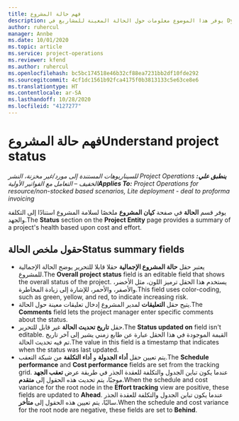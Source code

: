 ```yaml
---
title: فهم حالة المشروع
description: يوفر هذا الموضوع معلومات حول الحالة المعينة للمشاريع في Dynamics 365 Project Operations.
author: ruhercul
manager: Annbe
ms.date: 10/01/2020
ms.topic: article
ms.service: project-operations
ms.reviewer: kfend
ms.author: ruhercul
ms.openlocfilehash: bc5bc174518e46b32cf88ea7231bb2df10fde292
ms.sourcegitcommit: 4cf1dc1561b92fca4175f0b3813133c5e63ce8e6
ms.translationtype: HT
ms.contentlocale: ar-SA
ms.lasthandoff: 10/28/2020
ms.locfileid: "4127277"
---
```

# <a name="understand-project-status"></a><span data-ttu-id="ef746-103">فهم حالة المشروع</span><span class="sxs-lookup"><span data-stu-id="ef746-103">Understand project status</span></span>

<span data-ttu-id="ef746-104">_**ينطبق علي:** ‏‫Project Operations للسيناريوهات المستندة إلى مورد/غير مخزنة‬، ‏‫النشر الخفيف – التعامل مع الفواتير الأولية‬_</span><span class="sxs-lookup"><span data-stu-id="ef746-104">_**Applies To:** Project Operations for resource/non-stocked based scenarios, Lite deployment - deal to proforma invoicing_</span></span>


<span data-ttu-id="ef746-105">يوفر قسم **الحالة** في صفحة **كيان المشروع** ملخصًا لسلامة المشروع استنادًا إلى التكلفة والجهد.</span><span class="sxs-lookup"><span data-stu-id="ef746-105">The **Status** section on the **Project Entity** page provides a summary of a project's health based upon cost and effort.</span></span>


## <a name="status-summary-fields"></a><span data-ttu-id="ef746-106">حقول ملخص الحالة</span><span class="sxs-lookup"><span data-stu-id="ef746-106">Status summary fields</span></span>

- <span data-ttu-id="ef746-107">يعتبر حقل **حالة المشروع الإجمالية** حقلا قابلا للتحرير يوضح الحالة الإجمالية للمشروع.</span><span class="sxs-lookup"><span data-stu-id="ef746-107">The **Overall project status** field is an editable field that shows the overall status of the project.</span></span> <span data-ttu-id="ef746-108">يستخدم هذا الحقل ترميز اللون، مثل الأخضر، والأصفر، والأحمر، للإشارة إلى زيادة المخاطرة.</span><span class="sxs-lookup"><span data-stu-id="ef746-108">This field uses color-coding, such as green, yellow, and red, to indicate increasing risk.</span></span> 
- <span data-ttu-id="ef746-109">يتيح حقل **التعليقات** لمدير المشروع إدخال تعليقات معينة حول الحالة.</span><span class="sxs-lookup"><span data-stu-id="ef746-109">The **Comments** field lets the project manager enter specific comments about the status.</span></span> 
- <span data-ttu-id="ef746-110">حقل **تاريخ تحديث الحالة** غير قابل للتحرير.</span><span class="sxs-lookup"><span data-stu-id="ef746-110">The **Status updated on** field isn't editable.</span></span> <span data-ttu-id="ef746-111">القيمة الموجودة في هذا الحقل عبارة عن طابع زمني يشير إلى آخر تاريخ تم فيه تحديث الحالة.</span><span class="sxs-lookup"><span data-stu-id="ef746-111">The value in this field is a timestamp that indicates when the status was last updated.</span></span>
- <span data-ttu-id="ef746-112">يتم تعيين حقل **أداء الجدولة** و **أداء التكلفة** من شبكة التعقب.</span><span class="sxs-lookup"><span data-stu-id="ef746-112">The **Schedule performance** and **Cost performance** fields are set from the tracking grid.</span></span> <span data-ttu-id="ef746-113">عندما يكون تباين الجدول والتكلفة للعقدة الجذر في طريقة عرض **تعقب الجهد** موجبًا، يتم تحديث هذه الحقول إلى **متقدم**.</span><span class="sxs-lookup"><span data-stu-id="ef746-113">When the schedule and cost variance for the root node in the **Effort tracking** view are positive, these fields are updated to **Ahead**.</span></span> <span data-ttu-id="ef746-114">عندما يكون تباين الجدول والتكلفة للعقدة الجذر سالبًا، يتم تعيين هذه الحقول إلى **متأخر**.</span><span class="sxs-lookup"><span data-stu-id="ef746-114">When the schedule and cost variance for the root node are negative, these fields are set to **Behind**.</span></span>
